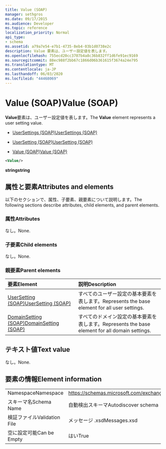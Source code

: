 ```yaml
---
title: Value (SOAP)
manager: sethgros
ms.date: 09/17/2015
ms.audience: Developer
ms.topic: reference
localization_priority: Normal
api_type:
- schema
ms.assetid: a79a7e54-e7b1-4735-8eb4-03b1d0738e2c
description: Value 要素は、ユーザー設定値を表します。
ms.openlocfilehash: 755ecd20cc3707b4a8c36b832ff1d6fe91ec9169
ms.sourcegitcommit: 88ec988f2bb67c1866d06b361615f3674a24e795
ms.translationtype: MT
ms.contentlocale: ja-JP
ms.lasthandoff: 06/03/2020
ms.locfileid: "44468069"
---
```

# <a name="value-soap"></a><span data-ttu-id="30c70-103">Value (SOAP)</span><span class="sxs-lookup"><span data-stu-id="30c70-103">Value (SOAP)</span></span>

<span data-ttu-id="30c70-104">**Value**要素は、ユーザー設定値を表します。</span><span class="sxs-lookup"><span data-stu-id="30c70-104">The **Value** element represents a user setting value.</span></span> 
  
- [<span data-ttu-id="30c70-105">UserSettings (SOAP)</span><span class="sxs-lookup"><span data-stu-id="30c70-105">UserSettings (SOAP)</span></span>](usersettings-soap.md)
  
- [<span data-ttu-id="30c70-106">UserSetting (SOAP)</span><span class="sxs-lookup"><span data-stu-id="30c70-106">UserSetting (SOAP)</span></span>](usersetting-soap.md)
  
- [<span data-ttu-id="30c70-107">Value (SOAP)</span><span class="sxs-lookup"><span data-stu-id="30c70-107">Value (SOAP)</span></span>](value-soap.md)
  
```XML
<Value/>
```

<span data-ttu-id="30c70-108">**string**</span><span class="sxs-lookup"><span data-stu-id="30c70-108">**string**</span></span>

## <a name="attributes-and-elements"></a><span data-ttu-id="30c70-109">属性と要素</span><span class="sxs-lookup"><span data-stu-id="30c70-109">Attributes and elements</span></span>

<span data-ttu-id="30c70-110">以下のセクションで、属性、子要素、親要素について説明します。</span><span class="sxs-lookup"><span data-stu-id="30c70-110">The following sections describe attributes, child elements, and parent elements.</span></span>
  
### <a name="attributes"></a><span data-ttu-id="30c70-111">属性</span><span class="sxs-lookup"><span data-stu-id="30c70-111">Attributes</span></span>

<span data-ttu-id="30c70-112">なし。</span><span class="sxs-lookup"><span data-stu-id="30c70-112">None.</span></span>
  
### <a name="child-elements"></a><span data-ttu-id="30c70-113">子要素</span><span class="sxs-lookup"><span data-stu-id="30c70-113">Child elements</span></span>

<span data-ttu-id="30c70-114">なし。</span><span class="sxs-lookup"><span data-stu-id="30c70-114">None.</span></span>
  
### <a name="parent-elements"></a><span data-ttu-id="30c70-115">親要素</span><span class="sxs-lookup"><span data-stu-id="30c70-115">Parent elements</span></span>

|<span data-ttu-id="30c70-116">**要素**</span><span class="sxs-lookup"><span data-stu-id="30c70-116">**Element**</span></span>|<span data-ttu-id="30c70-117">**説明**</span><span class="sxs-lookup"><span data-stu-id="30c70-117">**Description**</span></span>|
|:-----|:-----|
|[<span data-ttu-id="30c70-118">UserSetting (SOAP)</span><span class="sxs-lookup"><span data-stu-id="30c70-118">UserSetting (SOAP)</span></span>](usersetting-soap.md) <br/> |<span data-ttu-id="30c70-119">すべてのユーザー設定の基本要素を表します。</span><span class="sxs-lookup"><span data-stu-id="30c70-119">Represents the base element for all user settings.</span></span>  <br/> |
|[<span data-ttu-id="30c70-120">DomainSetting (SOAP)</span><span class="sxs-lookup"><span data-stu-id="30c70-120">DomainSetting (SOAP)</span></span>](domainsetting-soap.md) <br/> |<span data-ttu-id="30c70-121">すべてのドメイン設定の基本要素を表します。</span><span class="sxs-lookup"><span data-stu-id="30c70-121">Represents the base element for all domain settings.</span></span>  <br/> |
   
## <a name="text-value"></a><span data-ttu-id="30c70-122">テキスト値</span><span class="sxs-lookup"><span data-stu-id="30c70-122">Text value</span></span>

<span data-ttu-id="30c70-123">なし。</span><span class="sxs-lookup"><span data-stu-id="30c70-123">None.</span></span>
  
## <a name="element-information"></a><span data-ttu-id="30c70-124">要素の情報</span><span class="sxs-lookup"><span data-stu-id="30c70-124">Element information</span></span>

|||
|:-----|:-----|
|<span data-ttu-id="30c70-125">Namespace</span><span class="sxs-lookup"><span data-stu-id="30c70-125">Namespace</span></span>  <br/> |https://schemas.microsoft.com/exchange/2010/Autodiscover  <br/> |
|<span data-ttu-id="30c70-126">スキーマ名</span><span class="sxs-lookup"><span data-stu-id="30c70-126">Schema Name</span></span>  <br/> |<span data-ttu-id="30c70-127">自動検出スキーマ</span><span class="sxs-lookup"><span data-stu-id="30c70-127">Autodiscover schema</span></span>  <br/> |
|<span data-ttu-id="30c70-128">検証ファイル</span><span class="sxs-lookup"><span data-stu-id="30c70-128">Validation File</span></span>  <br/> |<span data-ttu-id="30c70-129">メッセージ .xsd</span><span class="sxs-lookup"><span data-stu-id="30c70-129">Messages.xsd</span></span>  <br/> |
|<span data-ttu-id="30c70-130">空に設定可能</span><span class="sxs-lookup"><span data-stu-id="30c70-130">Can be Empty</span></span>  <br/> |<span data-ttu-id="30c70-131">はい</span><span class="sxs-lookup"><span data-stu-id="30c70-131">True</span></span>  <br/> |
   

